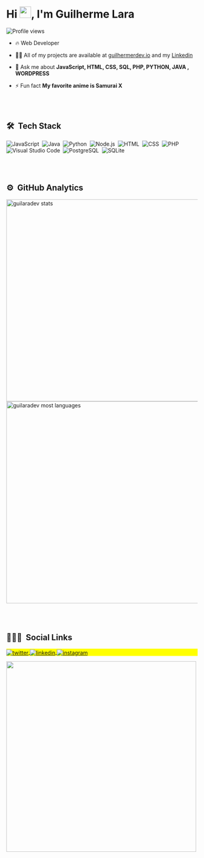 <h1 align="left">Hi <img src="https://raw.githubusercontent.com/kaueMarques/kaueMarques/master/hi.gif" width="30px">, I'm Guilherme Lara</h1>
<p align="left"> <img src="https://komarev.com/ghpvc/?username=guilaradev&color=yellow" alt="Profile views" /> </p>

- 🔥 Web Developer 


- 👨‍💻 All of my projects are available at [guilhermerdev.io](https://guilaradev.github.io/guilhermerdev.io/) and my [Linkedin](https://www.linkedin.com/in/guilaradev/)


- 💬 Ask me about **JavaScript, HTML, CSS, SQL, PHP, PYTHON, JAVA , WORDPRESS**

- ⚡ Fun fact **My favorite anime is Samurai X**

<br><br>

## 🛠 &nbsp;Tech Stack

![JavaScript](https://img.shields.io/badge/-JavaScript-05122A?style=flat&logo=javascript)&nbsp;
![Java](https://img.shields.io/badge/-Java-05122A?style=flat&logo=java)&nbsp;
![Python](https://img.shields.io/badge/-Python-05122A?style=flat&logo=python)&nbsp;
![Node.js](https://img.shields.io/badge/-Node.js-05122A?style=flat&logo=node.js)&nbsp;
![HTML](https://img.shields.io/badge/-HTML-05122A?style=flat&logo=HTML5)&nbsp;
![CSS](https://img.shields.io/badge/-CSS-05122A?style=flat&logo=CSS3&logoColor=1572B6)&nbsp;
![PHP](https://img.shields.io/badge/-PHP-05122A?style=flat&logo=php&logoColor=1572B6)&nbsp;
![Visual Studio Code](https://img.shields.io/badge/-Visual%20Studio%20Code-05122A?style=flat&logo=visual-studio-code&logoColor=007ACC)&nbsp;
![PostgreSQL](https://img.shields.io/badge/-PostgreSQL-05122A?style=flat&logo=postgresql)&nbsp;
![SQLite](https://img.shields.io/badge/-SQLite-05122A?style=flat&logo=sqlite)&nbsp;

<br><br>

## ⚙️ &nbsp;GitHub Analytics

<p align="left">
<img width="530em" src="https://github-readme-stats.vercel.app/api?username=guilaradev&show_icons=true&theme=vision-friendly-dark" alt="guilaradev stats"/>
<img width="530em" src="https://github-readme-stats.vercel.app/api/top-langs/?username=guilaradev&layout=compact&theme=vision-friendly-dark" alt="guilaradev most languages"/>


</p>

<br><br>

## 👨🏽‍🦲 &nbsp;Social Links

<p align="left" style="background:yellow">
<a href="https://twitter.com/guilaradev" target="_blank">
  <img align="center" src="https://img.shields.io/badge/-guilaradev-05122A?style=flat&logo=twitter" alt="twitter"/>  
</a>
<a href="https://linkedin.com/in/guilherme-de-almeida-lara-6772a3177/" target="_blank">
  <img align="center" src="https://img.shields.io/badge/-guilaradev-05122A?style=flat&logo=linkedin" alt="linkedin"/>
</a>
<a href="https://instagram.com/guilaradev" target="_blank">
 <img align="center" src="https://img.shields.io/badge/-guilaradev-05122A?style=flat&logo=instagram" alt="instagram"/>
</a>
</p>

<img width="500em" src="https://github-readme-twitter-gazf.vercel.app/api?id=guilaradev&layout=wide&show_reply=off&show_retweet=off" />


